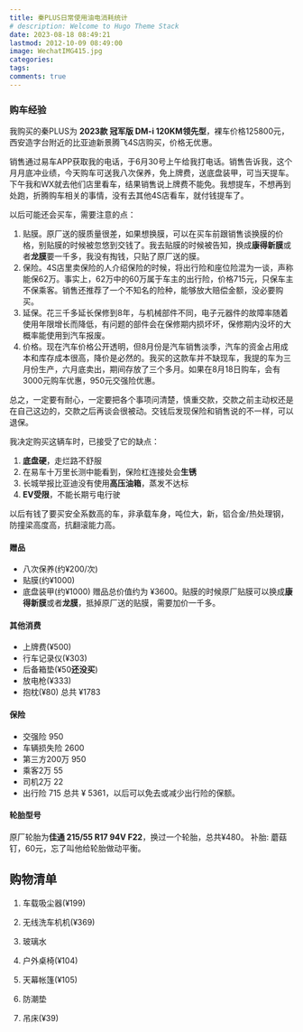 ```yaml
---
title: 秦PLUS日常使用油电消耗统计
# description: Welcome to Hugo Theme Stack
date: 2023-08-18 08:49:21
lastmod: 2012-10-09 08:49:00
image: WechatIMG415.jpg
categories:
tags:
comments: true
---
```



<!-- more -->
<div>
  <canvas id="myChart"></canvas>
</div>


### **购车经验**

我购买的秦PLUS为 **2023款 冠军版 DM-i 120KM领先型**，裸车价格125800元，西安造字台附近的比亚迪新景腾飞4S店购买，价格无优惠。

销售通过易车APP获取我的电话，于6月30号上午给我打电话。销售告诉我，这个月月底冲业绩，今天购车可送我八次保养，免上牌费，送底盘装甲，可当天提车。下午我和WX就去他们店里看车，结果销售说上牌费不能免。我想提车，不想再到处跑，折腾购车相关的事情，没有去其他4S店看车，就付钱提车了。

以后可能还会买车，需要注意的点：
1. 贴膜。原厂送的膜质量很差，如果想换膜，可以在买车前跟销售谈换膜的价格，别贴膜的时候被忽悠到交钱了。我去贴膜的时候被告知，换成**康得新膜**或者**龙膜**要一千多，我没有掏钱，只贴了原厂送的膜。
2. 保险。4S店里卖保险的人介绍保险的时候，将出行险和座位险混为一谈，声称能保62万。事实上，62万中的60万属于车主的出行险，价格715元，只保车主不保乘客。销售还推荐了一个不知名的险种，能够放大赔偿金额，没必要购买。
3. 延保。花三千多延长保修到8年，与机械部件不同，电子元器件的故障率随着使用年限增长而降低，有问题的部件会在保修期内损坏坏，保修期内没坏的大概率能使用到汽车报废。
4. 价格。现在汽车价格公开透明，但8月份是汽车销售淡季，汽车的资金占用成本和库存成本很高，降价是必然的。我买的这款车并不缺现车，我提的车为三月份生产，六月底卖出，期间存放了三个多月。如果在8月18日购车，会有3000元购车优惠，950元交强险优惠。
   
总之，一定要有耐心，一定要把各个事项问清楚，慎重交款，交款之前主动权还是在自己这边的，交款之后再谈会很被动。交钱后发现保险和销售说的不一样，可以退保。

我决定购买这辆车时，已接受了它的缺点：
1. **底盘硬**，走烂路不舒服
2. 在易车十万里长测中能看到，保险杠连接处会**生锈**
3. 长城举报比亚迪没有使用**高压油箱**，蒸发不达标
4. **EV受限**，不能长期亏电行驶

以后有钱了要买安全系数高的车，非承载车身，吨位大，新，铝合金/热处理钢，防撞梁高度高，抗翻滚能力高。

#### **赠品**
- 八次保养(约¥200/次)
- 贴膜(约¥1000)
- 底盘装甲(约¥1000)
赠品总价值约为 ¥3600。贴膜的时候原厂贴膜可以换成**康得新膜**或者**龙膜**，抵掉原厂送的贴膜，需要加价一千多。
#### **其他消费**
- 上牌费(¥500)
- 行车记录仪(¥303)
- 后备箱垫(¥50**还没买**)
- 放电枪(¥333)
- 抱枕(¥80)
总共 ¥1783
#### **保险**
- 交强险 950
- 车辆损失险 2600
- 第三方200万 950
- 乘客2万 55
- 司机2万 22
- 出行险 715
总共 ¥ 5361，以后可以免去或减少出行险的保额。
#### **轮胎型号**
原厂轮胎为**佳通 215/55 R17 94V F22**，换过一个轮胎，总共¥480。
补胎: 蘑菇钉，60元，忘了叫他给轮胎做动平衡。
## **购物清单**


1. 车载吸尘器(¥199)
2. 无线洗车机机(¥369)
3. 玻璃水

4. 户外桌椅(¥104)
1. 天幕帐篷(¥105)
5. 防潮垫
7. 吊床(¥39)


